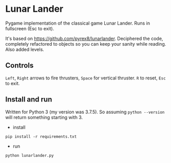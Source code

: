 # Lunar Lander

Pygame implementation of the classical game Lunar Lander.
Runs in fullscreen (Esc to exit).

It's based on https://github.com/pyrex8/lunarlander. Deciphered the code, completely refactored to objects so you can keep your sanity while reading. Also added levels.

## Controls

`Left`, `Right` arrows to fire thrusters, `Space` for vertical thruster.
`R` to reset, `Esc` to exit.

## Install and run

Written for Python 3 (my version was 3.7.5). So assuming `python --version` will return something starting with 3.

- install

`pip install -r requirements.txt`

- run

`python lunarlander.py`
